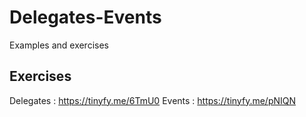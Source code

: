 # Delegates-Events
Examples and exercises 

Exercises 
-------------------------------------
Delegates : https://tinyfy.me/6TmU0
Events : https://tinyfy.me/pNIQN
